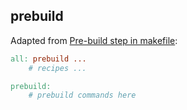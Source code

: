## prebuild

Adapted from [Pre-build step in makefile](https://stackoverflow.com/questions/1612278/pre-build-step-in-makefile):

```makefile
all: prebuild ...
    # recipes ...

prebuild:
    # prebuild commands here
```

